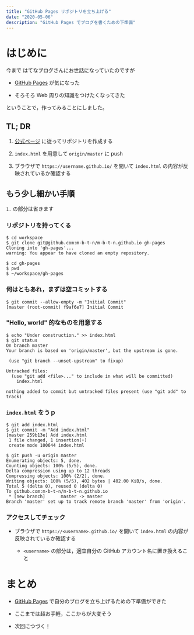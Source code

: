 ```yaml
---
title: "GitHub Pages リポジトリを立ち上げる"
date: "2020-05-06"
description: "GitHub Pages でブログを書くための下準備"
---
```


# はじめに

今まで はてなブログさんにお世話になっていたのですが

* [GitHub Pages](https://pages.github.com/) が気になった

* そろそろ Web 周りの知識をつけたくなってきた

ということで，作ってみることにしました。

## TL; DR

1. [公式ページ](https://pages.github.com/) に従ってリポジトリを作成する

2. `index.html` を用意して `origin/master` に push

3. ブラウザで `https://username.github.io/` を開いて `index.html` の内容が反映されているか確認する

## もう少し細かい手順

`1.` の部分は省きます

### リポジトリを持ってくる

```
$ cd workspace
$ git clone git@github.com:m-b-t-n/m-b-t-n.github.io gh-pages
Cloning into 'gh-pages'...
warning: You appear to have cloned an empty repository.

$ cd gh-pages
$ pwd
$ ~/workspace/gh-pages
```

### 何はともあれ，まずは空コミットする

```
$ git commit --allow-empty -m "Initial Commit"
[master (root-commit) f9af6e7] Initial Commit
```

### "Hello, world" 的なものを用意する

```
$ echo "Under construction." >> index.html
$ git status
On branch master
Your branch is based on 'origin/master', but the upstream is gone.

 (use "git branch --unset-upstream" to fixup)

Untracked files:
  (use "git add <file>..." to include in what will be committed)
	index.html

nothing added to commit but untracked files present (use "git add" to track)
```

### `index.html` をうｐ

```
$ git add index.html
$ git commit -m "Add index.html"
[master 259b13e] Add index.html
 1 file changed, 1 insertion(+)
 create mode 100644 index.html

$ git push -u origin master
Enumerating objects: 5, done.
Counting objects: 100% (5/5), done.
Delta compression using up to 12 threads
Compressing objects: 100% (2/2), done.
Writing objects: 100% (5/5), 402 bytes | 402.00 KiB/s, done.
Total 5 (delta 0), reused 0 (delta 0)
To github.com:m-b-t-n/m-b-t-n.github.io
 * [new branch]      master -> master
Branch 'master' set up to track remote branch 'master' from 'origin'.
```

### アクセスしてチェック

* ブラウザで `https://<username>.github.io/` を開いて `index.html` の内容が反映されているか確認する

  * `<username>` の部分は，適宜自分の GitHub アカウント名に置き換えること

# まとめ

* [GitHub Pages](https://pages.github.com/) で自分のブログを立ち上げるための下準備ができた

* ここまでは超お手軽，ここからが大変そう

* 次回につづく！

